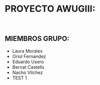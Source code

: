 <h1>PROYECTO AWUGIII:</h1><br>

<h2>MIEMBROS GRUPO:</h2>

<ul>
<li>Laura Morales</li>
<li>Oriol Fernandez</li>
<li>Eduardo Usero</li>
<li>Bernat Castells</li>
<li>Nacho Vilchez</li>
    <li>TEST 1</li>
</ul>
